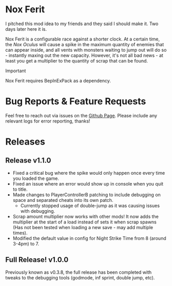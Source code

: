 # Nox Ferit

I pitched this mod idea to my friends and they said I should make it. Two days later here it is.

Nox Ferit is a configurable race against a shorter clock. At a certain time, the *Nox Oculus* will cause a spike in the maximum quantity of enemies that can appear inside, and all vents with monsters waiting to jump out will do so - instantly maxing out the new capacity. However, it's not all bad news - at least you get a multiplier to the quantity of scrap that can be found. 

> [!IMPORTANT]
> Nox Ferit requires BepInExPack as a dependency.

# Bug Reports & Feature Requests
Feel free to reach out via issues on the [Github Page](https://github.com/ASlimeInAHoodie/Nox-Ferit). Please include any relevant logs for error reporting, thanks!

# Releases
## Release v1.1.0
- Fixed a critical bug where the spike would only happen once every time you loaded the game.
- Fixed an issue where an error would show up in console when you quit to title.
- Made changes to PlayerControllerB patching to include debugging on space and separated cheats into its own patch.
    - Currently stopped usage of double-jump as it was causing issues with debugging.
- Scrap amount multiplier now works with other mods! It now adds the multiplier at the start of a load instead of sets it when scrap spawns (Has not been tested when loading a new save - may add multiple times).
- Modified the default value in config for Night Strike Time from 8 (around 3-4pm) to 7.
## Full Release! v1.0.0
Previously known as v0.3.8, the full release has been completed with tweaks to the debugging tools (godmode, inf sprint, double jump, etc).
